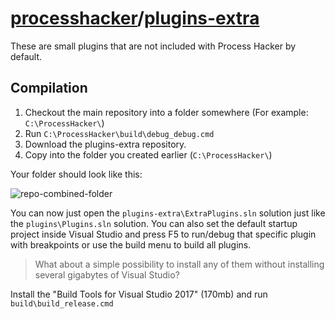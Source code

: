 # [processhacker](https://github.com/processhacker)/[plugins-extra](https://github.com/processhacker/plugins-extra)

These are small plugins that are not included with Process Hacker by default.

## Compilation

1) Checkout the main repository into a folder somewhere (For example: `C:\ProcessHacker\`)
3) Run `C:\ProcessHacker\build\debug_debug.cmd`
4) Download the plugins-extra repository.
5) Copy into the folder you created earlier (`C:\ProcessHacker\`)

Your folder should look like this:

![repo-combined-folder](https://raw.githubusercontent.com/processhacker/plugins-extra/master/repo-combined-folder.png)

You can now just open the `plugins-extra\ExtraPlugins.sln` solution just like the `plugins\Plugins.sln` solution. You can also set the default startup project inside Visual Studio and press F5 to run/debug that specific plugin with breakpoints or use the build menu to build all plugins.

> What about a simple possibility to install any of them without installing several gigabytes of Visual Studio?


Install the "Build Tools for Visual Studio 2017" (170mb) and run `build\build_release.cmd`
